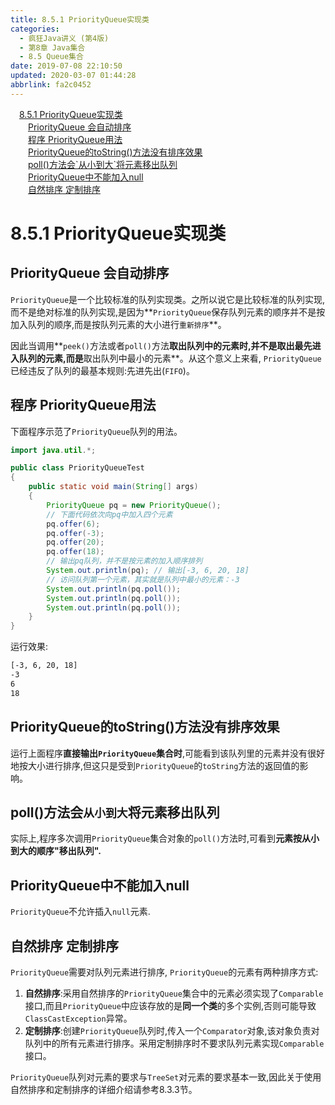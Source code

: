 ```yaml
---
title: 8.5.1 PriorityQueue实现类
categories: 
  - 疯狂Java讲义 (第4版)
  - 第8章 Java集合
  - 8.5 Queue集合
date: 2019-07-08 22:10:50
updated: 2020-03-07 01:44:28
abbrlink: fa2c0452
---
```

<div id='my_toc'><a href="/JavaReadingNotes/fa2c0452/#8-5-1-PriorityQueue实现类" class="header_1">8.5.1 PriorityQueue实现类</a>&nbsp;<br><a href="/JavaReadingNotes/fa2c0452/#PriorityQueue-会自动排序" class="header_2">PriorityQueue 会自动排序</a>&nbsp;<br><a href="/JavaReadingNotes/fa2c0452/#程序-PriorityQueue用法" class="header_2">程序 PriorityQueue用法</a>&nbsp;<br><a href="/JavaReadingNotes/fa2c0452/#PriorityQueue的toString-方法没有排序效果" class="header_2">PriorityQueue的toString()方法没有排序效果</a>&nbsp;<br><a href="/JavaReadingNotes/fa2c0452/#poll-方法会-从小到大-将元素移出队列" class="header_2">poll()方法会`从小到大`将元素移出队列</a>&nbsp;<br><a href="/JavaReadingNotes/fa2c0452/#PriorityQueue中不能加入null" class="header_2">PriorityQueue中不能加入null</a>&nbsp;<br><a href="/JavaReadingNotes/fa2c0452/#自然排序-定制排序" class="header_2">自然排序 定制排序</a>&nbsp;<br></div>
<style>.header_1{margin-left: 1em;}.header_2{margin-left: 2em;}.header_3{margin-left: 3em;}.header_4{margin-left: 4em;}.header_5{margin-left: 5em;}.header_6{margin-left: 6em;}</style>
<!--more-->
<script>if (navigator.platform.search('arm')==-1){document.getElementById('my_toc').style.display = 'none';}var e,p = document.getElementsByTagName('p');while (p.length>0) {e = p[0];e.parentElement.removeChild(e);}</script>

<!--end-->
<!--SSTStart-->
# 8.5.1 PriorityQueue实现类
## PriorityQueue 会自动排序
`PriorityQueue`是一个比较标准的队列实现类。之所以说它是比较标准的队列实现,而不是绝对标准的队列实现,是因为**`PriorityQueue`保存队列元素的顺序并不是按加入队列的顺序,而是按队列元素的大小进行`重新排序`**。

因此当调用**`peek()`方法或者`poll()`方法**取出队列中的元素时,并不是取出最先进入队列的元素,而是**取出队列中最小的元素**。从这个意义上来看, `PriorityQueue`已经违反了队列的最基本规则:先进先出(`FIFO`)。

## 程序 PriorityQueue用法
下面程序示范了`PriorityQueue`队列的用法。
```java
import java.util.*;

public class PriorityQueueTest
{
    public static void main(String[] args)
    {
        PriorityQueue pq = new PriorityQueue();
        // 下面代码依次向pq中加入四个元素
        pq.offer(6);
        pq.offer(-3);
        pq.offer(20);
        pq.offer(18);
        // 输出pq队列，并不是按元素的加入顺序排列
        System.out.println(pq); // 输出[-3, 6, 20, 18]
        // 访问队列第一个元素，其实就是队列中最小的元素：-3
        System.out.println(pq.poll());
        System.out.println(pq.poll());
        System.out.println(pq.poll());
    }
}
```
运行效果:
```cmd
[-3, 6, 20, 18]
-3
6
18
```
## PriorityQueue的toString()方法没有排序效果
运行上面程序**直接输出`PriorityQueue`集合时**,可能看到该队列里的元素并没有很好地按大小进行排序,但这只是受到`PriorityQueue`的`toString`方法的返回值的影响。
## poll()方法会`从小到大`将元素移出队列
实际上,程序多次调用`PriorityQueue`集合对象的`poll()`方法时,可看到**元素按从小到大的顺序"移出队列".**
## PriorityQueue中不能加入null
`PriorityQueue`不允许插入`null`元素.
## 自然排序 定制排序
`PriorityQueue`需要对队列元素进行排序, `PriorityQueue`的元素有两种排序方式:
1. **自然排序**:采用自然排序的`PriorityQueue`集合中的元素必须实现了`Comparable`接口,而且`PriorityQueue`中应该存放的是**同一个类**的多个实例,否则可能导致`ClassCastException`异常。
2. **定制排序**:创建`PriorityQueue`队列时,传入一个`Comparator`对象,该对象负责对队列中的所有元素进行排序。采用定制排序时不要求队列元素实现`Comparable`接口。

`PriorityQueue`队列对元素的要求与`TreeSet`对元素的要求基本一致,因此关于使用自然排序和定制排序的详细介绍请参考8.3.3节。
<!--SSTStop-->
